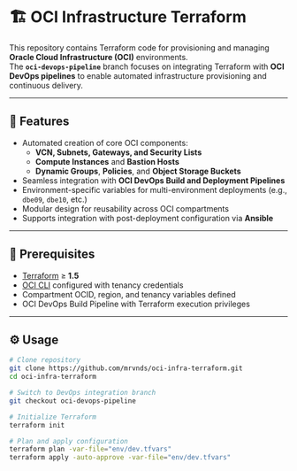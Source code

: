 # 🏗️ OCI Infrastructure Terraform

This repository contains Terraform code for provisioning and managing **Oracle Cloud Infrastructure (OCI)** environments.  
The **`oci-devops-pipeline`** branch focuses on integrating Terraform with **OCI DevOps pipelines** to enable automated infrastructure provisioning and continuous delivery.

---

## 🚀 Features

- Automated creation of core OCI components:
  - **VCN, Subnets, Gateways, and Security Lists**
  - **Compute Instances** and **Bastion Hosts**
  - **Dynamic Groups**, **Policies**, and **Object Storage Buckets**
- Seamless integration with **OCI DevOps Build and Deployment Pipelines**
- Environment-specific variables for multi-environment deployments (e.g., `dbe09`, `dbe10`, etc.)
- Modular design for reusability across OCI compartments
- Supports integration with post-deployment configuration via **Ansible**

---

## 🔧 Prerequisites

- [Terraform](https://developer.hashicorp.com/terraform/downloads) ≥ **1.5**
- [OCI CLI](https://docs.oracle.com/en-us/iaas/Content/API/SDKDocs/cliinstall.htm) configured with tenancy credentials
- Compartment OCID, region, and tenancy variables defined
- OCI DevOps Build Pipeline with Terraform execution privileges

---

## ⚙️ Usage

```bash
# Clone repository
git clone https://github.com/mrvnds/oci-infra-terraform.git
cd oci-infra-terraform

# Switch to DevOps integration branch
git checkout oci-devops-pipeline

# Initialize Terraform
terraform init

# Plan and apply configuration
terraform plan -var-file="env/dev.tfvars"
terraform apply -auto-approve -var-file="env/dev.tfvars"
